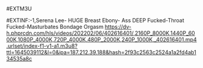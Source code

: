 #EXTM3U


#EXTINF:-1,Serena Lee- HUGE Breast Ebony- Ass DEEP Fucked-Throat Fucked-Masturbates Bondage Orgasm
https://dv-h.phprcdn.com/hls/videos/202202/06/402616401/,2160P_8000K,1440P_6000K,1080P_4000K,720P_4000K,480P_2000K,240P_1000K,_402616401.mp4.urlset/index-f1-v1-a1.m3u8?ttl=1645039112&l=0&ipa=187.212.39.188&hash=2f93c2563c2524a1a2fd4ab134535a8c
